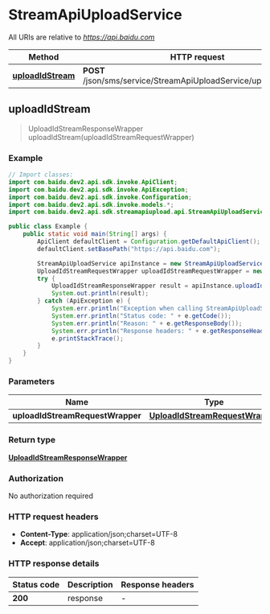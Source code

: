 # StreamApiUploadService

All URIs are relative to *https://api.baidu.com*

Method | HTTP request | Description
------------- | ------------- | -------------
[**uploadIdStream**](StreamApiUploadService.md#uploadIdStream) | **POST** /json/sms/service/StreamApiUploadService/uploadIdStream | 



## uploadIdStream

> UploadIdStreamResponseWrapper uploadIdStream(uploadIdStreamRequestWrapper)



### Example

```java
// Import classes:
import com.baidu.dev2.api.sdk.invoke.ApiClient;
import com.baidu.dev2.api.sdk.invoke.ApiException;
import com.baidu.dev2.api.sdk.invoke.Configuration;
import com.baidu.dev2.api.sdk.invoke.models.*;
import com.baidu.dev2.api.sdk.streamapiupload.api.StreamApiUploadService;

public class Example {
    public static void main(String[] args) {
        ApiClient defaultClient = Configuration.getDefaultApiClient();
        defaultClient.setBasePath("https://api.baidu.com");

        StreamApiUploadService apiInstance = new StreamApiUploadService(defaultClient);
        UploadIdStreamRequestWrapper uploadIdStreamRequestWrapper = new UploadIdStreamRequestWrapper(); // UploadIdStreamRequestWrapper | 
        try {
            UploadIdStreamResponseWrapper result = apiInstance.uploadIdStream(uploadIdStreamRequestWrapper);
            System.out.println(result);
        } catch (ApiException e) {
            System.err.println("Exception when calling StreamApiUploadService#uploadIdStream");
            System.err.println("Status code: " + e.getCode());
            System.err.println("Reason: " + e.getResponseBody());
            System.err.println("Response headers: " + e.getResponseHeaders());
            e.printStackTrace();
        }
    }
}
```

### Parameters


Name | Type | Description  | Notes
------------- | ------------- | ------------- | -------------
 **uploadIdStreamRequestWrapper** | [**UploadIdStreamRequestWrapper**](UploadIdStreamRequestWrapper.md)|  |

### Return type

[**UploadIdStreamResponseWrapper**](UploadIdStreamResponseWrapper.md)

### Authorization

No authorization required

### HTTP request headers

- **Content-Type**: application/json;charset=UTF-8
- **Accept**: application/json;charset=UTF-8


### HTTP response details
| Status code | Description | Response headers |
|-------------|-------------|------------------|
| **200** | response |  -  |

